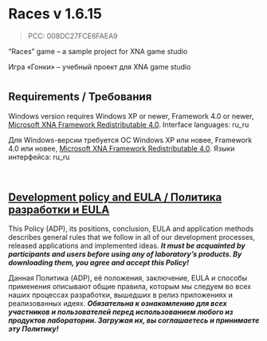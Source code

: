 ﻿# Races v 1.6.15
> PCC: 008DC27FCE6FAEA9


“Races” game – a sample project for XNA game studio

Игра «Гонки» – учебный проект для XNA game studio

#

## Requirements / Требования

Windows version requires Windows XP or newer, Framework 4.0 or newer,
[Microsoft XNA Framework Redistributable 4.0](https://www.microsoft.com/en-us/download/details.aspx?id=20914).
Interface languages: ru_ru

Для Windows-версии требуется ОС Windows XP или новее, Framework 4.0 или новее,
[Microsoft XNA Framework Redistributable 4.0](https://www.microsoft.com/en-us/download/details.aspx?id=20914).
Языки интерфейса: ru_ru

&nbsp;



## [Development policy and EULA / Политика разработки и EULA](https://adslbarxatov.github.io/ADP)

This Policy (ADP), its positions, conclusion, EULA and application methods
describes general rules that we follow in all of our development processes, released applications and implemented ideas.
***It must be acquainted by participants and users before using any of laboratory’s products.
By downloading them, you agree and accept this Policy!***

Данная Политика (ADP), её положения, заключение, EULA и способы применения
описывают общие правила, которым мы следуем во всех наших процессах разработки, вышедших в релиз приложениях
и реализованных идеях.
***Обязательна к ознакомлению для всех участников и пользователей перед использованием любого из продуктов лаборатории.
Загружая их, вы соглашаетесь и принимаете эту Политику!***

